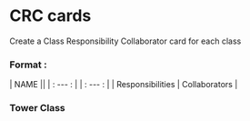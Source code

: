 # CRC cards

Create a Class Responsibility Collaborator card for each class

### Format :

|  NAME ||
| : --- : | | : --- : | 
| Responsibilities | Collaborators |

### Tower Class
